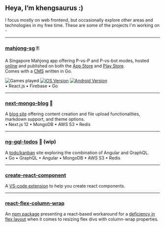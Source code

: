 ## Heya, I’m khengsaurus :)

I focus mostly on web frontend, but occasionally explore other areas and technologies in my free time. These are some of the projects I'm working on -

<hr/>

### [mahjong-sg](https://github.com/khengsaurus/mahjong-sg) 🀄️

A Singapore Mahjong app offering P-vs-P and P-vs-bot modes, hosted [online](https://www.mahjong-sg.com/) and published on both the 
[App Store](https://apps.apple.com/sg/app/mahjong-sg/id1608389963) and [Play Store](https://play.google.com/store/apps/details?id=com.tk.mahjongSg).
<br/>
Comes with a [CMS](https://github.com/khengsaurus/mahjong-cms) written in Go.

![Games played](https://img.shields.io/endpoint?url=https://mj-cms.fly.dev/counter?badge=true)
[![iOS Version](https://img.shields.io/itunes/v/1608389963?label=iOS)](https://apps.apple.com/sg/app/mahjong-sg/id1608389963)
[![Android Version](https://img.shields.io/endpoint?color=green&url=https%3A%2F%2Fplay.cuzi.workers.dev%2Fplay%3Fi%3Dcom.tk.mahjongSg%26l%3DAndroid%26m%3Dv%24version)](https://play.google.com/store/apps/details?id=com.tk.mahjongSg)
<br/>
• React.js • Firebase • Go

<hr/>

### [next-mongo-blog](https://github.com/khengsaurus/next-mongo-blog) 📰

A [blog site](https://nm-blog.vercel.app/) offering content creation and file upload functionalities, markdown support, and theme options.
<br/>
• Next.js 12 • MongoDB • AWS S3 • Redis

<hr/>

### [ng-gql-todos](https://github.com/khengsaurus/ng-go-todos) 📝 (wip)

A [todo/kanban](https://ng-go-todos.netlify.app/) site exploring the combination of Angular and GraphQL.
<br/>
• Go • GraphQL • Angular • MongoDB • AWS S3 • Redis

<hr/>

### [create-react-component](https://github.com/khengsaurus/create-react-component)
A [VS-code extension](https://marketplace.visualstudio.com/items?itemName=tkcodesstuff.create-react-component-tk) to help you create react components.

<hr/>

### [react-flex-column-wrap](https://github.com/khengsaurus/react-column-flex-wrap)
An [npm package](https://www.npmjs.com/package/react-column-flex-wrap) presenting a react-based workaround for a 
[deficiency in flex layout](https://stackoverflow.com/questions/33891709) when it comes to resizing flex divs with column-wrap properties.
